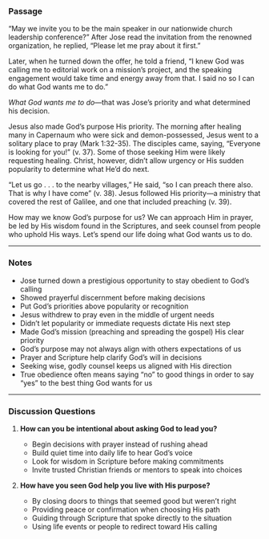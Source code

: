 ### Passage

“May we invite you to be the main speaker in our nationwide church leadership conference?” After Jose read the invitation from the renowned organization, he replied, “Please let me pray about it first.”  

Later, when he turned down the offer, he told a friend, “I knew God was calling me to editorial work on a mission’s project, and the speaking engagement would take time and energy away from that. I said no so I can do what God wants me to do.”  

*What God wants me to do*—that was Jose’s priority and what determined his decision.  

Jesus also made God’s purpose His priority. The morning after healing many in Capernaum who were sick and demon-possessed, Jesus went to a solitary place to pray (Mark 1:32-35). The disciples came, saying, “Everyone is looking for you!” (v. 37). Some of those seeking Him were likely requesting healing. Christ, however, didn’t allow urgency or His sudden popularity to determine what He’d do next.  

“Let us go . . . to the nearby villages,” He said, “so I can preach there also. That is why I have come” (v. 38). Jesus followed His priority—a ministry that covered the rest of Galilee, and one that included preaching (v. 39).  

How may we know God’s purpose for us? We can approach Him in prayer, be led by His wisdom found in the Scriptures, and seek counsel from people who uphold His ways. Let’s spend our life doing what God wants us to do.  

---
### Notes 

  - Jose turned down a prestigious opportunity to stay obedient to God’s calling  
  - Showed prayerful discernment before making decisions  
  - Put God’s priorities above popularity or recognition  
  - Jesus withdrew to pray even in the middle of urgent needs  
  - Didn’t let popularity or immediate requests dictate His next step  
  - Made God’s mission (preaching and spreading the gospel) His clear priority  
  - God’s purpose may not always align with others expectations of us  
  - Prayer and Scripture help clarify God’s will in decisions  
  - Seeking wise, godly counsel keeps us aligned with His direction  
  - True obedience often means saying “no” to good things in order to say “yes” to the best thing God wants for us  

---
### Discussion Questions

1. **How can you be intentional about asking God to lead you?**  
   - Begin decisions with prayer instead of rushing ahead  
   - Build quiet time into daily life to hear God’s voice  
   - Look for wisdom in Scripture before making commitments  
   - Invite trusted Christian friends or mentors to speak into choices  

2. **How have you seen God help you live with His purpose?**  
   - By closing doors to things that seemed good but weren’t right  
   - Providing peace or confirmation when choosing His path  
   - Guiding through Scripture that spoke directly to the situation  
   - Using life events or people to redirect toward His calling  
